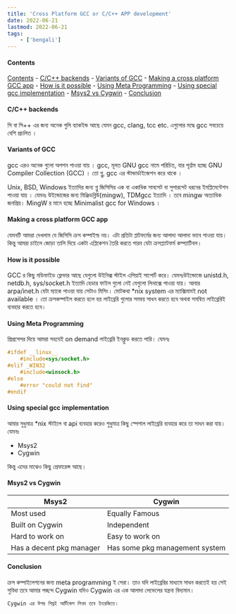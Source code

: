 ```yaml
---
title: 'Cross Platform GCC or C/C++ APP development'
date: 2022-06-21
lastmod: 2022-06-21
tags:
    - ['bengali']
---
```

#### Contents
[Contents](#Contents)
    - [C/C++ backends](#C/C++-backends)
        - [Variants of GCC](#Variants-of-GCC)
    - [Making a cross platform GCC app](#Making-a-cross-platform-GCC-app)
    - [How is it possible](#How-is-it-possible)
        - [Using Meta Programming](#Using-Meta-Programming)
        - [Using special gcc implementation](#Using-special-gcc-implementation)
            - [Msys2 vs Cygwin](#Msys2-vs-Cygwin)
    - [Conclusion](#Conclusion)


#### C/C++ backends
সি বা সি++ এর জন্য অনেক গুলি ব্যাকইন্ড আছে যেমন gcc, clang, tcc etc.
এগুলোর মদ্ধে gcc সবচেয়ে বেশি প্রচলিত ।

####  Variants of GCC
gcc এরও অনেক গুলো অপশন পাওয়া যায় । gcc, মূলত GNU gcc নামে পরিচিত, যার পূর্ণ্নাম হচ্ছে GNU Compiler Collection (GCC) । তো গ্নু, gcc এর স্টান্ডার্ডাইজেশন করে থাকে ।

Unix, BSD, Windows ইত্যাদির জন্য গ্নু জিসিসির এক বা একাধিক সাবসেট বা সুপারসেট ধরনের ইমপ্লিমেন্টেশন পাওয়া যায় । যেমনঃ উইন্ডোজের জন্য মিঞ্জিডব্লিউ(mingw), TDMgcc ইত্যাদি । তবে mingw অত্যাধিক জনপ্রিয়। MingW র মানে হচ্ছে Minimalist gcc for Windows । 

#### Making a cross platform GCC app
যেমনটি আমরা দেখলাম যে জিসিসি ক্রস কম্পাইল্ড নয়। এটা প্রতিটা প্লাটফর্মের জন্য আলাদা আলাদা ভাবে পাওয়া যায়। কিন্তু আমরা চাইলে জোড়া তালি দিয়ে একটা এপ্লিকেশন তৈরি করতে পারব যেটা ক্রসপ্ল্যাটফর্ম কম্প্যাটিবল।

#### How is it possible
GCC র কিছু মডিফাইড ফ্লেভার আছে যেগুলো উইনিক্স স্টাইল এপিয়াই সাপোর্ট করে। যেমনঃউইন্ডোজে unistd.h, netdb.h, sys/socket.h ইত্যাদি হেডার ফাইল গুলো নেই যেগুলো লিনাক্সে পাওয়া যায়। আবার  arpa/inet.h যেটা ম্যাকে পাওয়া যায় সেটাও মিসিং। মোটকথা *nix system এর ম্যাক্সিমামই not available । তো ক্রসকম্পাইল করতে হলে হয় লাইব্রেরি গুলোর সমন্বয় সাধন করতে হবে অথবা সমন্বিত লাইব্রেরিই ব্যবহার করতে হবে।

#### Using Meta Programming
প্রিপ্রসেসর দিয়ে আমরা সহযেই on demand লাইব্রেরি ইনক্লুড করতে পারি। যেমনঃ

```c
#ifdef __linux__
    #include<sys/socket.h>
#elif _WIN32
    #include<winsock.h>
#else
    #error "could not find"
#endif
```
#### Using special gcc implementation
আবার সুধুমাত্র *nix স্টাইলে বা api ব্যবহার করেও শুধুমাত্র কিছু স্পেশাল লাইব্রেরি ব্যবহার করে তা সাধন করা যায়। যেমনঃ
- Msys2
- Cygwin

কিন্তু এদের মাঝেও কিছু প্রেফারেন্স আছে।

#### Msys2 vs Cygwin

|Msys2|Cygwin|
| ---------------- | ---------------- |
|Most used | Equally Famous |
|Built on Cygwin | Independent |
|Hard to work on | Easy to work on |
|Has a decent pkg manager | Has some pkg management system |

#### Conclusion
ক্রস কম্পাইলেশনের জন্য meta programming ই সেরা। তাও যদি লাইব্রেরির মাধ্যমে সাধন করতেই হয় সেই সুবিধা তবে আমার পচ্ছন্দ Cygwin যদিও Cygwin এর এক আলাদা লেভেলের যন্ত্রনা বিদ্যমান।

`Cygwin এর উপর শিঘ্রই আর্টিকেল লিখব তবে ইংরেজিতে।`